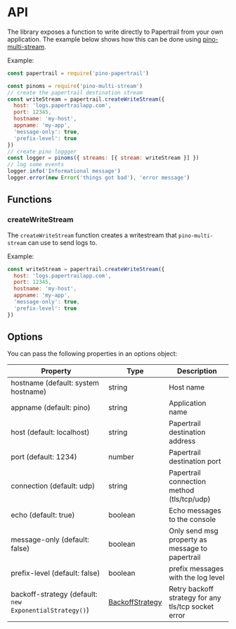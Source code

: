 # API

The library exposes a function to write directly to Papertrail from your own application. The example below shows how this can be done using [pino-multi-stream](https://github.com/pinojs/pino-multi-stream).

Example:

```js
const papertrail = require('pino-papertrail')

const pinoms = require('pino-multi-stream')
// create the papertrail destination stream
const writeStream = papertrail.createWriteStream({
  host: 'logs.papertrailapp.com',
  port: 12345,
  hostname: 'my-host',
  appname: 'my-app',
  'message-only': true,
  'prefix-level': true
})
// create pino loggger
const logger = pinoms({ streams: [{ stream: writeStream }] })
// log some events
logger.info('Informational message')
logger.error(new Error('things got bad'), 'error message')
```

## Functions

### createWriteStream

The `createWriteStream` function creates a writestream that `pino-multi-stream` can use to send logs to.

Example:

```js
const writeStream = papertrail.createWriteStream({
  host: 'logs.papertrailapp.com',
  port: 12345,
  hostname: 'my-host',
  appname: 'my-app',
  'message-only': true,
  'prefix-level': true
})
````

## Options

You can pass the following properties in an options object:

| Property                                                | Type              | Description                                         |
|---------------------------------------------------------|-------------------|-----------------------------------------------------|
| hostname (default: system hostname)                     | string            | Host name                                           |
| appname (default: pino)                                 | string            | Application name                                    |
| host (default: localhost)                               | string            | Papertrail destination address                      |
| port (default: 1234)                                    | number            | Papertrail destination port                         |
| connection (default: udp)                               | string            | Papertrail connection method (tls/tcp/udp)          |
| echo (default: true)                                    | boolean           | Echo messages to the console                        |
| message-only (default: false)                           | boolean           | Only send msg property as message to papertrail     |
| prefix-level (default: false)                           | boolean           | prefix messages with the log level                  |
| backoff-strategy (default: `new ExponentialStrategy()`) | [BackoffStrategy] | Retry backoff strategy for any tls/tcp socket error |

[BackoffStrategy]: https://github.com/MathieuTurcotte/node-backoff#interface-backoffstrategy
